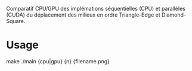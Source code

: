 Comparatif CPU/GPU des implémations séquentielles (CPU) et parallèles (CUDA) du déplacement des milieux en ordre Triangle-Edge et Diamond-Square.

<h1>Usage</h1>
make
./main {cpu|gpu} {n} {filename.png}
